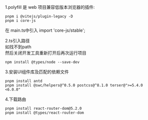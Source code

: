 <body>
<p>1.polyfill 是 web 项目兼容低版本浏览器的插件:</p>
<code>pnpm i @vitejs/plugin-legacy -D</code><br>
<code>pnpm i core-js</code>
<p>在 main.ts中引入 import 'core-js/stable';</p>

<p>
2.ts引入路径<br />
如找不到path<br />
然后关闭开发工具重新打开后再次运行项目
</p>
<code>npm install @types/node --save-dev</code>

<p>3.安装UI组件库及匹配的依赖文件</p>
<code>pnpm install antd</code><br />
<code>pnpm install @swc/helpers@^0.5.0 postcss@^8.1.0 terser@">=5.4.0 <6.0.0"</code>

<p>4.下载路由</p>
<code>pnpm install react-router-dom@5.2.0</code><br/>
<code>pnpm install @types/react-router-dom</code>
</body>
